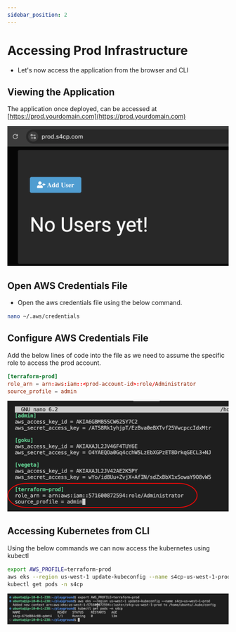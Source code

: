 ```yaml
---
sidebar_position: 2
---
```


# Accessing Prod Infrastructure

- Let's now access the application from the browser and CLI

## Viewing the Application

The application once deployed, can be accessed at [https://prod.yourdomain.com](https://prod.yourdomain.com)

![](img/prod_app_on.png)

## Open AWS Credentials File

- Open the aws credentials file using the below command.

```bash
nano ~/.aws/credentials
```

## Configure AWS Credentials File

Add the below lines of code into the file as we need to assume the specific role to access the prod account.

```toml
[terraform-prod]
role_arn = arn:aws:iam::<prod-account-id>:role/Administrator
source_profile = admin
```

![](img/adding_terraform_admin.png)

## Accessing Kubernetes from CLI

Using the below commands we can now access the kubernetes using kubectl

```bash
export AWS_PROFILE=terraform-prod
aws eks --region us-west-1 update-kubeconfig --name s4cp-us-west-1-prod
kubectl get pods -n s4cp
```

![](img/accessing_prod_cli.png)